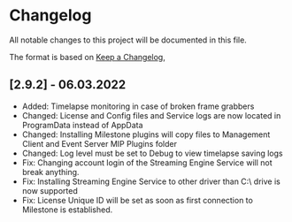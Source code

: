 # Changelog

All notable changes to this project will be documented in this file.

The format is based on [Keep a Changelog](https://keepachangelog.com/en/1.0.0/),

## [2.9.2] - 06.03.2022

- Added: Timelapse monitoring in case of broken frame grabbers
- Changed: License and Config files and Service logs are now located in ProgramData instead of AppData
- Changed: Installing Milestone plugins will copy files to Management Client and Event Server MIP Plugins folder
- Changed: Log level must be set to Debug to view timelapse saving logs
- Fix: Changing account login of the Streaming Engine Service will not break anything.
- Fix: Installing Streaming Engine Service to other driver than C:\ drive is now supported
- Fix: License Unique ID will be set as soon as first connection to Milestone is established.

